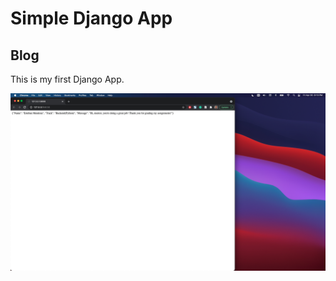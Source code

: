 # Simple Django App

## Blog 

This is my first Django App. 

![First Assignment Screenshot](/images/screenshot.png)
